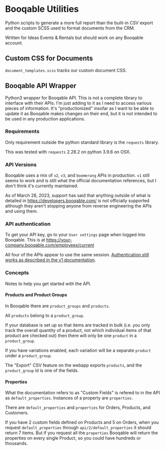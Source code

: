 # Booqable Utilities

Python scripts to generate a more full report than the built-in CSV export and the custom SCSS used to format documents from the CRM.

Written for Ideas Events & Rentals but should work on any Booqable account.


## Custom CSS for Documents

`document_templates.scss` tracks our custom document CSS.


## Booqable API Wrapper

Python3 wrapper for Booqable API. This is not a complete library to interface with their APIs. I'm just adding to it as I need to access various pieces of information. It's "productionized" insofar as I want to be able to update it as Booqable makes changes on their end, but it is not intended to be used in any production applications.

### Requirements

Only requirement outside the python standard library is the `requests` library.

This was tested with `requests` 2.28.2 on python 3.9.6 on OSX.

### API Versions

Booqable uses a mix of `v2`, `v3`, and `boomerang` APIs in production. `v1` still seems to work and is still what the official documentation references, but I don't think it's currently maintained.

As of March 28, 2023, support has said that anything outside of what is detailed in https://developers.booqable.com/ is not officially supported although they aren't stopping anyone from reverse engineering the APIs and using them.

### API authentication

To get your API key, go to your `User settings` page when logged into Booqable. This is at https://your-company.booqable.com/employees/current

All four of the APIs appear to use the same session. [Authentication still works as described in the v1 documentation](https://developers.booqable.com/#authentication).

### Concepts

Notes to help you get started with the API.

#### Products and Product Groups

In Booqable there are `product_groups` and `products`.

All `products` belong to a `product_group`.

If your database is set up so that items are tracked in bulk (i.e. you only track the overall quantity of a product, not which individual items of that product are checked out) then there will only be one `product` in a `product_group`.

If you have variations enabled, each variation will be a separate `product` under a `product_group`.

The "Export" CSV feature on the webapp exports `products`, and the `product_group` id is one of the fields.

#### Properties

What the documentation refers to as "Custom Fields" is refered to in the API as `default_properties`. Instances of a property are `properties`.

There are `default_properties` and `properties` for Orders, Products, and Customers. 

If you have 2 custom fields defined on Products and 5 on Orders, when you request `default_properties` through `api/2/default_properties` it should return 7 items. But if you request all the `properties` Booqable will return the properties on every single Product, so you could have hundreds or thousands.

